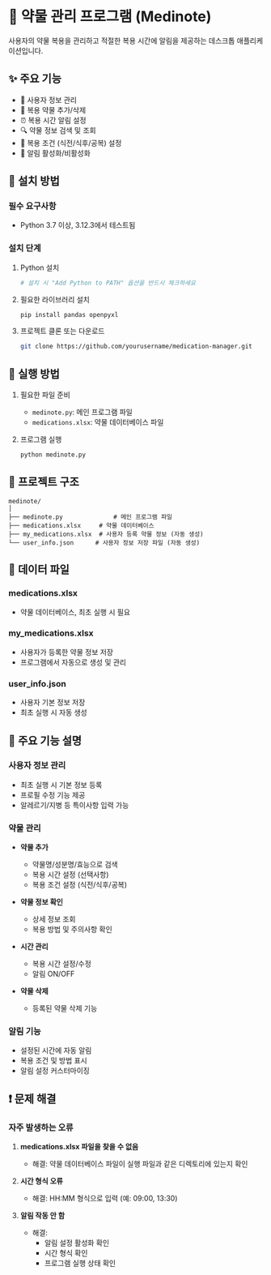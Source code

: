 # 💊 약물 관리 프로그램 (Medinote)

사용자의 약물 복용을 관리하고 적절한 복용 시간에 알림을 제공하는 데스크톱 애플리케이션입니다.

## ✨ 주요 기능

- 👤 사용자 정보 관리
- 💊 복용 약물 추가/삭제
- ⏰ 복용 시간 알림 설정
- 🔍 약물 정보 검색 및 조회
- 📝 복용 조건 (식전/식후/공복) 설정
- 🔔 알림 활성화/비활성화

## 🔧 설치 방법

### 필수 요구사항

- Python 3.7 이상, 3.12.3에서 테스트됨

### 설치 단계

1. Python 설치
   ```bash
   # 설치 시 "Add Python to PATH" 옵션을 반드시 체크하세요
   ```

2. 필요한 라이브러리 설치
   ```bash
   pip install pandas openpyxl
   ```

3. 프로젝트 클론 또는 다운로드
   ```bash
   git clone https://github.com/yourusername/medication-manager.git
   ```

## 🚀 실행 방법

1. 필요한 파일 준비
   - `medinote.py`: 메인 프로그램 파일
   - `medications.xlsx`: 약물 데이터베이스 파일

2. 프로그램 실행
   ```bash
   python medinote.py
   ```

## 📁 프로젝트 구조

```
medinote/
│
├── medinote.py              # 메인 프로그램 파일
├── medications.xlsx     # 약물 데이터베이스
├── my_medications.xlsx  # 사용자 등록 약물 정보 (자동 생성)
└── user_info.json      # 사용자 정보 저장 파일 (자동 생성)
```

## 💾 데이터 파일

### medications.xlsx
- 약물 데이터베이스, 최초 실행 시 필요
### my_medications.xlsx
- 사용자가 등록한 약물 정보 저장
- 프로그램에서 자동으로 생성 및 관리

### user_info.json
- 사용자 기본 정보 저장
- 최초 실행 시 자동 생성

## 📌 주요 기능 설명

### 사용자 정보 관리
- 최초 실행 시 기본 정보 등록
- 프로필 수정 기능 제공
- 알레르기/지병 등 특이사항 입력 가능

### 약물 관리
- **약물 추가**
  - 약물명/성분명/효능으로 검색
  - 복용 시간 설정 (선택사항)
  - 복용 조건 설정 (식전/식후/공복)

- **약물 정보 확인**
  - 상세 정보 조회
  - 복용 방법 및 주의사항 확인

- **시간 관리**
  - 복용 시간 설정/수정
  - 알림 ON/OFF
  
- **약물 삭제**
  - 등록된 약물 삭제 기능

### 알림 기능
- 설정된 시간에 자동 알림
- 복용 조건 및 방법 표시
- 알림 설정 커스터마이징

## ❗ 문제 해결

### 자주 발생하는 오류

1. **medications.xlsx 파일을 찾을 수 없음**
   - 해결: 약물 데이터베이스 파일이 실행 파일과 같은 디렉토리에 있는지 확인

2. **시간 형식 오류**
   - 해결: HH:MM 형식으로 입력 (예: 09:00, 13:30)

3. **알림 작동 안 함**
   - 해결:
     - 알림 설정 활성화 확인
     - 시간 형식 확인
     - 프로그램 실행 상태 확인